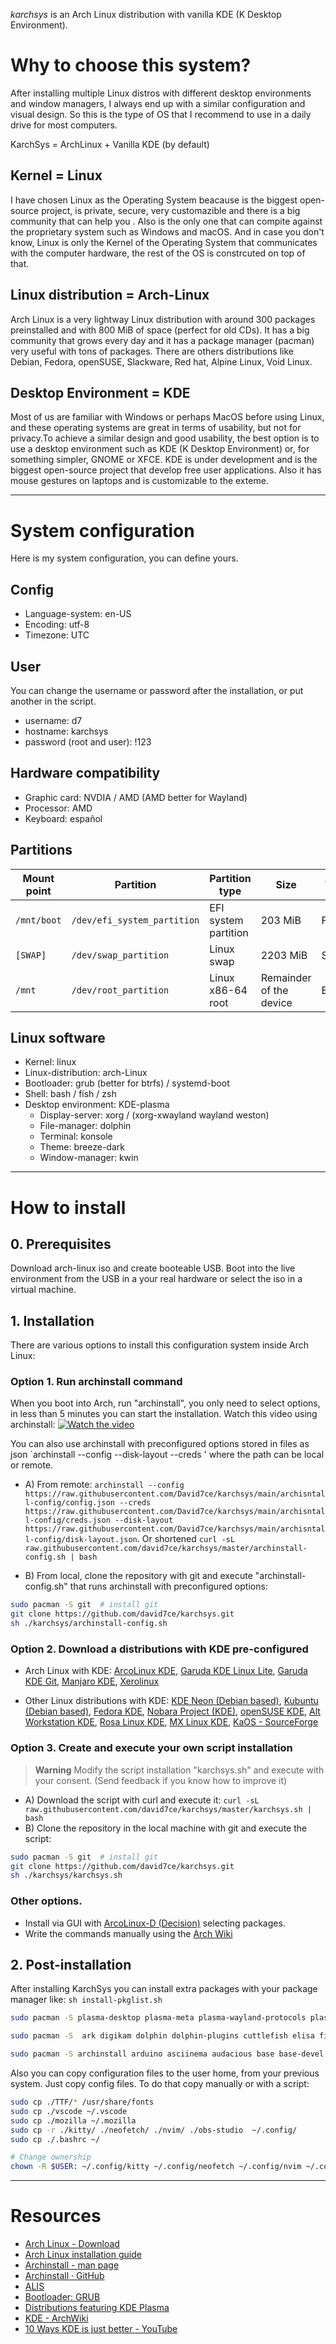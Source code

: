 *karchsys* is an Arch Linux distribution with vanilla KDE (K Desktop Environment). 

# Why to choose this system?
After installing multiple Linux distros with different desktop environments and  window managers, I always end up with a similar configuration and visual design. So this is the type of OS that I recommend to use in a daily drive for most computers.

KarchSys = ArchLinux + Vanilla KDE (by default)

## Kernel = Linux
I have chosen Linux as the Operating System beacause is the biggest open-source project, is private, secure, very customazible and there is a big community that can help you . Also is the only one that can compite against the proprietary system such as Windows and macOS. And in case you don't know, Linux is only the Kernel of the Operating System that communicates with the computer hardware, the rest of the OS is constrcuted on top of that.

## Linux distribution = Arch-Linux
Arch Linux is a very lightway Linux distribution with around 300 packages preinstalled and with 800 MiB of space (perfect for old CDs). It has a big community that grows every day and it has a package manager (pacman) very useful with tons of packages. There are others distributions like Debian, Fedora, openSUSE, Slackware, Red hat, Alpine Linux, Void Linux.

## Desktop Environment = KDE
Most of us are familiar with Windows or perhaps MacOS before using Linux, and these operating systems are great in terms of usability, but not for privacy.To achieve a similar design and good usability, the best option is to use a desktop environment such as KDE (K Desktop Environment) or, for something simpler, GNOME or XFCE. KDE is under development and is the biggest open-source project that develop free user applications. Also it has mouse gestures on laptops and is customizable to the exteme.

---

# System configuration
Here is my system configuration, you can define yours.

## Config
- Language-system: en-US
- Encoding: utf-8
- Timezone: UTC

## User
You can change the username or password after the installation, or put another in the script.
- username: d7
- hostname: karchsys
- password (root and user): !123

## Hardware compatibility
- Graphic card: NVDIA / AMD (AMD better for Wayland)
- Processor: AMD
- Keyboard: español

## Partitions
| Mount point | Partition                   | Partition type        | Size                    | Type   |
| ----------- | --------------------------- | --------------------- | ----------------------- | ------ |
| `/mnt/boot` | `/dev/efi_system_partition` | EFI system partition  | 203 MiB                 | FAT32  |
| `[SWAP]`    | `/dev/swap_partition`       | Linux swap            | 2203 MiB                | SWAP   |
| `/mnt`      | `/dev/root_partition`       | Linux x86-64 root     | Remainder of the device | BTRFS  |

## Linux software
- Kernel: linux
- Linux-distribution: arch-Linux
- Bootloader: grub (better for btrfs) / systemd-boot
- Shell: bash / fish / zsh
- Desktop environment: KDE-plasma
    - Display-server: xorg / (xorg-xwayland wayland weston)
    - File-manager: dolphin
    - Terminal: konsole
    - Theme: breeze-dark
    - Window-manager: kwin

---

# How to install

## 0. Prerequisites
Download arch-linux iso and create booteable USB. Boot into the live environment from the USB in a your real hardware or select the iso in a virtual machine.

## 1. Installation
There are various options to install this configuration system inside Arch Linux:

### Option 1. Run archinstall command
When you boot into Arch, run "archinstall", you only need to select options, in less than 5 minutes you can start the installation. Watch this video using archinstall:
[![Watch the video](https://img.youtube.com/vi/8mEjwn_AjuQ/maxresdefault.jpg)](https://www.youtube-nocookie.com/embed/8mEjwn_AjuQ?start=146)
 
You can also use archinstall with preconfigured options stored in files as json `archinstall --config <path> --disk-layout <path> --creds <path>' where the path can be local or remote.
- A) From remote: `archinstall --config https://raw.githubusercontent.com/David7ce/karchsys/main/archisntall-config/config.json --creds https://raw.githubusercontent.com/David7ce/karchsys/main/archisntall-config/creds.json --disk-layout https://raw.githubusercontent.com/David7ce/karchsys/main/archisntall-config/disk-layout.json`. Or shortened `curl -sL raw.githubusercontent.com/david7ce/karchsys/master/archinstall-config.sh | bash`

- B) From local, clone the repository with git and execute "archinstall-config.sh" that runs archinstall with preconfigured options:
```sh
sudo pacman -S git  # install git
git clone https://github.com/david7ce/karchsys.git
sh ./karchsys/archinstall-config.sh
```

### Option 2. Download a distributions with KDE pre-configured
- Arch Linux with KDE: [ArcoLinux KDE](https://sourceforge.net/projects/arcolinux-community-editions/files/plasma/), [Garuda KDE Linux Lite](https://sourceforge.net/projects/garuda-linux/files/garuda/kde-lite/), [Garuda KDE Git](https://sourceforge.net/projects/garuda-linux/files/garuda/kde-git/), [Manjaro KDE](https://download.manjaro.org/kde/22.0/manjaro-kde-22.0-221224-linux61.iso), [Xerolinux](https://sourceforge.net/projects/xerolinux/)

- Other Linux distributions with KDE: [KDE Neon (Debian based)](https://neon.kde.org/), [Kubuntu (Debian based)](https://kubuntu.org/), [Fedora KDE](https://spins.fedoraproject.org/), [Nobara Project (KDE)](https://nobaraproject.org/wp-content/uploads/Nobara-37-KDE-2023-02-25.iso.sha256sum), [openSUSE KDE](https://download.opensuse.org/tumbleweed/iso/openSUSE-Tumbleweed-DVD-x86_64-Current.iso?mirrorlist), [Alt Workstation KDE](https://getalt.org/en/alt-kworkstation/), [Rosa Linux KDE](https://mirror.rosalinux.ru/rosa/rosa2021.1/iso/ROSA.FRESH.12/plasma5/), [MX Linux KDE](https://sourceforge.net/projects/mx-linux/files/Final/KDE/), [KaOS - SourceForge](https://sourceforge.net/projects/kaosx/files/ISO/KaOS-2022.12-x86_64.iso/download)

### Option 3. Create and execute your own script installation
> **Warning** Modify the script installation "karchsys.sh" and execute with your consent. (Send feedback if you know how to improve it)
- A) Download the script with curl and execute it: `curl -sL raw.githubusercontent.com/david7ce/karchsys/master/karchsys.sh | bash`
- B) Clone the repository in the local machine with git and execute the script:
```sh
sudo pacman -S git  # install git
git clone https://github.com/david7ce/karchsys.git
sh ./karchsys/karchsys.sh
```

### Other options. 
- Install via GUI with [ArcoLinux-D (Decision)](https://ftp.belnet.be/arcolinux/iso/v23.01.03/arcolinuxd-v23.01.03-x86_64.iso) selecting packages.
- Write the commands manually using the [Arch Wiki](https://wiki.archlinux.org/title/Installation_guide)

## 2. Post-installation
After installing KarchSys you can install extra packages with your package manager like: `sh install-pkglist.sh`
```sh
sudo pacman -S plasma-desktop plasma-meta plasma-wayland-protocols plasma-wayland-session plasma-workspace

sudo pacman -S  ark digikam dolphin dolphin-plugins cuttlefish elisa filelight ffmpegthumbnailer ffmpegthumbs gwenview inkscape kamera kate kbackup kcachegrind kcalc kcron kdeconnect kdenetwork-filesharing kdenlive khelpcenter kmag kmix kmousetool kmouth kontrast kwrite konsole krita ksystemlog markdownpart okular partitionmanager print-manager skanlite skanpage spectacle sweeper yakuake

sudo pacman -S archinstall arduino asciinema audacious base base-devel bleachbit blender calibre code chromium clonezilla ffmpeg ffmpegthumbnailer firefox firewalld flameshot flatpak freshfetch gimp git handbrake gimp godot gparted imagemagick keepassxc kitty libreoffice-fresh libvirt mesa mpv neofetch neovim ntfs-3g obs-studio obsidian pacman-mirrorlist picard pipewire pipewire-alsa pipewire-audio pipewire-media-session pipewire-pulse qbittorrent rsync shotwell supertux telegram-desktop tree tmux virtualbox virt-install vlc wine xf86-video-amdgpu xf86-video-nouveau xf86-video-vesa xorg-server xorg-xwayland yt-dlp
```

Also you can copy configuration files to the user home, from your previous system. Just copy config files. To do that copy manually or with a script:

```sh
sudo cp ./TTF/* /usr/share/fonts
sudo cp ./vscode ~/.vscode
sudo cp ./mozilla ~/.mozilla
sudo cp -r ./kitty/ ./neofetch/ ./nvim/ ./obs-studio  ~/.config/
sudo cp ./.bashrc ~/

# Change ownership
chown -R $USER: ~/.config/kitty ~/.config/neofetch ~/.config/nvim ~/.config/obs-studio
```

---

# Resources
- [Arch Linux - Download](https://archlinux.org/download/)
- [Arch Linux installation guide](https://wiki.archlinux.org/title/Installation_guide)
- [Archinstall - man page](https://man.archlinux.org/man/extra/archinstall/archinstall.1.en)
- [Archinstall · GitHub](https://github.com/archlinux/archinstall)
- [ALIS](https://github.com/picodotdev/alis/)
- [Bootloader: GRUB](https://wiki.archlinux.org/title/GRUB)
- [Distributions featuring KDE Plasma](https://community.kde.org/Distributions)
- [KDE - ArchWiki](https://wiki.archlinux.org/title/KDE)
- [10 Ways KDE is just better - YouTube](https://www.youtube.com/watch?v=3nX1YEQg5Z0)
